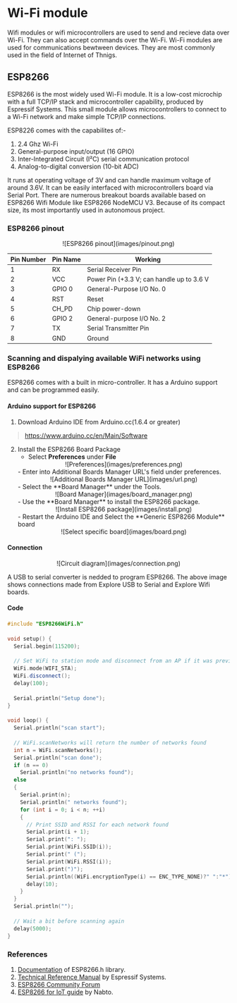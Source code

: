 # Wi-Fi module

Wifi modules or wifi microcontrollers are used to send and recieve data over Wi-Fi. They can also accept commands over the Wi-Fi. Wi-Fi modules are used for communications bewtween devices. They are most commonly used in the field of Internet of Thnigs.

## ESP8266

ESP8266 is the most widely used Wi-Fi module. It is a low-cost microchip with a full TCP/IP stack and microcontroller capability, produced by Espressif Systems. This small module allows microcontrollers to connect to a Wi-Fi network and make simple TCP/IP connections. 

ESP8226 comes with the capabilites of:-<br>
1. 2.4 Ghz Wi-Fi<br>
2. General-purpose input/output (16 GPIO)<br>
3. Inter-Integrated Circuit (I²C) serial communication protocol<br>
4. Analog-to-digital conversion (10-bit ADC)<br>

It runs at operating voltage of 3V and can handle maximum voltage of around 3.6V. It can be easily interfaced with microcontrollers board via Serial Port. There are numerous breakout boards available based on ESP8266 Wifi Module like ESP8266 NodeMCU V3. Because of its compact size, its most importantly used in autonomous project.



### ESP8266 pinout 

<center>![ESP8266 pinout](images/pinout.png)</center>

|Pin Number|Pin Name|Working|
|-|-|-|
|1|RX |Serial Receiver Pin| 
|2|VCC|Power Pin (+3.3 V; can handle up to 3.6 V|
|3|GPIO 0|General-Purpose I/O No. 0|
|4|RST|Reset|
|5|CH_PD|Chip power-down|
|6|GPIO 2|General-purpose I/O No. 2|
|7|TX|Serial Transmitter Pin|
|8|GND|Ground|

### Scanning and dispalying available WiFi networks using ESP8266

ESP8266 comes with a built in micro-controller. It has a Arduino support and can be programmed easily. 

#### Arduino support for ESP8266

1. Download Arduino IDE from Arduino.cc(1.6.4 or greater)
> <https://www.arduino.cc/en/Main/Software>

2. Install the ESP8266 Board Package
    - Select **Preferences** under **File**
    <center>![Preferences](images/preferences.png)</center>
    - Enter <http://arduino.esp8266.com/stable/package_esp8266com_index.json> into Additional Boards Manager URL's field under preferences.
    <center>![Additional Boards Manager URL](images/url.png)</center>
    - Select the **Board Manager** under the Tools.
    <center>![Board Manager](images/board_manager.png)</center>
    - Use the **Board Manager** to install the ESP8266 package.
    <center>![Install ESP8266 package](images/install.png)</center>
    - Restart the Arduino IDE and Select the **Generic ESP8266 Module** board
    <center>![Select specific board](images/board.png)</center>

#### Connection

<center>![Circuit diagram](images/connection.png)</center>

A USB to serial converter is nedded to program ESP8266. The above image shows connections made from Explore USB to Serial and Explore Wifi boards.

#### Code

```cpp
#include "ESP8266WiFi.h"
 
void setup() {
  Serial.begin(115200);
 
  // Set WiFi to station mode and disconnect from an AP if it was previously connected
  WiFi.mode(WIFI_STA);
  WiFi.disconnect();
  delay(100);
 
  Serial.println("Setup done");
}
 
void loop() {
  Serial.println("scan start");
 
  // WiFi.scanNetworks will return the number of networks found
  int n = WiFi.scanNetworks();
  Serial.println("scan done");
  if (n == 0)
    Serial.println("no networks found");
  else
  {
    Serial.print(n);
    Serial.println(" networks found");
    for (int i = 0; i < n; ++i)
    {
      // Print SSID and RSSI for each network found
      Serial.print(i + 1);
      Serial.print(": ");
      Serial.print(WiFi.SSID(i));
      Serial.print(" (");
      Serial.print(WiFi.RSSI(i));
      Serial.print(")");
      Serial.println((WiFi.encryptionType(i) == ENC_TYPE_NONE)?" ":"*");
      delay(10);
    }
  }
  Serial.println("");
 
  // Wait a bit before scanning again
  delay(5000);
}
```

### References

1. [Documentation](https://arduino-esp8266.readthedocs.io/en/latest/libraries.html#wifi-esp8266wifi-library) of ESP8266.h library.
2. [Technical Reference Manual](https://www.espressif.com/sites/default/files/documentation/esp8266-technical_reference_en.pdf) by Espressif Systems.
3. [ESP8266 Community Forum](https://www.esp8266.com/)
4. [ESP8266 for IoT guide](https://www.nabto.com/esp8266-for-iot-complete-guide/) by Nabto.